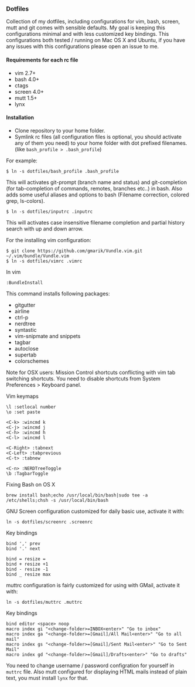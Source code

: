 ### Dotfiles

Collection of my dotfiles, including configurations for vim, bash, screen, mutt and git comes with sensible defaults. My goal is keeping this configurations minimal and with less customized key bindings. This configurations both tested / running on Mac OS X and Ubuntu, if you have any issues with this configurations please open an issue to me.

#### Requirements for each rc file

* vim 2.7+
* bash 4.0+
* ctags
* screen 4.0+
* mutt 1.5+
* lynx

#### Installation

* Clone repository to your home folder.
* Symlink rc files (all configuration files is optional, you should activate any of them you need) to your home folder with dot prefixed filenames. (like `bash_profile > .bash_profile`)

For example:

    $ ln -s dotfiles/bash_profile .bash_profile

This will activates git-prompt (branch name and status) and git-completion (for tab-completion of commands, remotes, branches etc..) in bash. 
Also adds some useful aliases and options to bash (Filename correction, colored grep, ls-colors).

    $ ln -s dotfiles/inputrc .inputrc
    
This will activates case insensitive filename completion and partial history search with up and down arrow.

For the installing vim configuration:

    $ git clone https://github.com/gmarik/Vundle.vim.git ~/.vim/bundle/Vundle.vim
    $ ln -s dotfiles/vimrc .vimrc

In vim

    :BundleInstall

This command installs following packages:

* gitgutter
* airline
* ctrl-p
* nerdtree
* syntastic
* vim-snipmate and snippets
* tagbar
* autoclose
* supertab
* colorschemes

Note for OSX users: Mission Control shortcuts conflicting with vim tab switching shortcuts. You need to disable shortcuts from System Preferences > Keyboard panel. 

Vim keymaps

    \l :setlocal number
    \o :set paste
    
    <C-k> :wincmd k
    <C-j> :wincmd j
    <C-h> :wincmd h
    <C-l> :wincmd l

    <C-Right> :tabnext
    <C-Left> :tabprevious
    <C-t> :tabnew
    
    <C-n> :NERDTreeToggle
    \b :TagbarToggle

Fixing Bash on OS X

    brew install bash;echo /usr/local/bin/bash|sudo tee -a /etc/shells;chsh -s /usr/local/bin/bash

GNU Screen configuration customized for daily basic use, activate it with:

    ln -s dotfiles/screenrc .screenrc
    
Key bindings

    bind ',' prev
    bind '.' next

    bind = resize =
    bind + resize +1
    bind - resize -1
    bind _ resize max

muttrc configuration is fairly customized for using with GMail, activate it with:

    ln -s dotfiles/muttrc .muttrc

Key bindings

    bind editor <space> noop
    macro index gi "<change-folder>=INBOX<enter>" "Go to inbox"
    macro index ga "<change-folder>=[Gmail]/All Mail<enter>" "Go to all mail"
    macro index gs "<change-folder>=[Gmail]/Sent Mail<enter>" "Go to Sent Mail"
    macro index gd "<change-folder>=[Gmail]/Drafts<enter>" "Go to drafts"

You need to change username / password configration for yourself in `muttrc` file. Also mutt configured for displaying HTML mails instead of plain text, you must install `lynx` for that.



